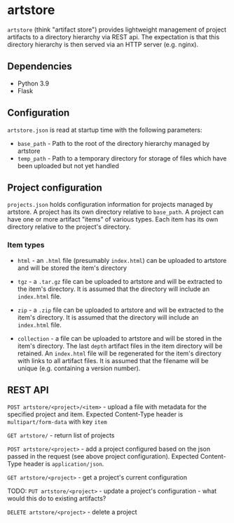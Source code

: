 # artstore
`artstore` (think "artifact store") provides lightweight management of project artifacts to a directory hierarchy via REST api.  The expectation is that this directory hierarchy is then served via an HTTP server (e.g. nginx).

## Dependencies
- Python 3.9
- Flask

## Configuration
`artstore.json` is read at startup time with the following parameters:
- `base_path` - Path to the root of the directory hierarchy managed by artstore
- `temp_path` - Path to a temporary directory for storage of files which have been uploaded but not yet handled

## Project configuration
`projects.json` holds configuration information for projects managed by artstore.  A project has its own directory relative to `base_path`. A project can have one or more artifact "items" of various types. Each item has its own directory relative to the project's directory.

### Item types
- `html` - an `.html` file (presumably `index.html`) can be uploaded to artstore and will be stored the item's directory

- `tgz` - a `.tar.gz` file can be uploaded to artstore and will be extracted to the item's directory.  It is assumed that the directory will include an `index.html` file.

- `zip` - a `.zip` file can be uploaded to artstore and will be extracted to the item's directory. It is assumed that the directory will include an `index.html` file.

- `collection` - a file can be uploaded to artstore and will be stored in the item's directory.  The last `depth` artifact files in the item directory will be retained.  An `index.html` file will be regenerated for the item's directory with links to all artifact files.  It is assumed that the filename will be unique (e.g. containing a version number).


## REST API

`POST artstore/<project>/<item>`		- upload a file with metadata for the specified project and item.  Expected Content-Type header is `multipart/form-data` with key `item`

`GET artstore/` - return list of projects

`POST artstore/<project>` - add a project configured based on the json passed in the request (see above project configuration).  Expected Content-Type header is `application/json`.

`GET artstore/<project>` - get a project's current configuration 

TODO: `PUT artstore/<project>` - update a project's configuration - what would this do to existing artifacts?

`DELETE artstore/<project>` - delete a project